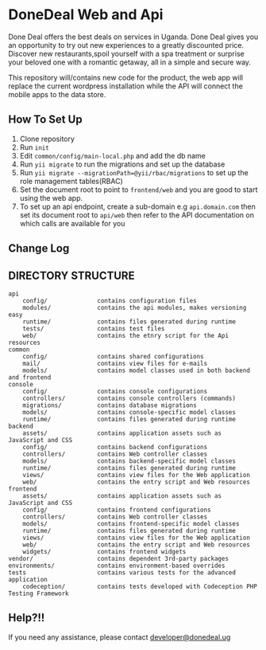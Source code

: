 DoneDeal Web and Api
===============================

Done Deal offers the best deals on services in Uganda. Done Deal gives you an opportunity to try out new experiences to a greatly
discounted price. Discover new restaurants,spoil yourself with a spa treatment or surprise your beloved one with a romantic getaway, all
in a simple and secure way. 

This repository will/contains new code for the product, the web app will replace the current wordpress installation while the API will
connect the mobile apps to the data store.

How To Set Up
------------------
1. Clone repository
2. Run ```init```
3. Edit ```common/config/main-local.php``` and add the db name
4. Run ```yii migrate``` to run the migrations and set up the database
5. Run `yii migrate --migrationPath=@yii/rbac/migrations` to set up the role management tables(RBAC)
5. Set the document root to point to ```frontend/web``` and you are good to start using the web app.
6. To set up an api endpoint, create a sub-domain e.g ```api.domain.com``` then set its document root to ```api/web```
then refer to the API documentation on which calls are available for you

Change Log
-----------------


DIRECTORY STRUCTURE
-------------------

```
api 
    config/              contains configuration files
    modules/             contains the api modules, makes versioning easy
    runtime/             contains files generated during runtime
    tests/               contains test files
    web/                 contains the etnry script for the Api resources
common
    config/              contains shared configurations
    mail/                contains view files for e-mails
    models/              contains model classes used in both backend and frontend
console
    config/              contains console configurations
    controllers/         contains console controllers (commands)
    migrations/          contains database migrations
    models/              contains console-specific model classes
    runtime/             contains files generated during runtime
backend
    assets/              contains application assets such as JavaScript and CSS
    config/              contains backend configurations
    controllers/         contains Web controller classes
    models/              contains backend-specific model classes
    runtime/             contains files generated during runtime
    views/               contains view files for the Web application
    web/                 contains the entry script and Web resources
frontend
    assets/              contains application assets such as JavaScript and CSS
    config/              contains frontend configurations
    controllers/         contains Web controller classes
    models/              contains frontend-specific model classes
    runtime/             contains files generated during runtime
    views/               contains view files for the Web application
    web/                 contains the entry script and Web resources
    widgets/             contains frontend widgets
vendor/                  contains dependent 3rd-party packages
environments/            contains environment-based overrides
tests                    contains various tests for the advanced application
    codeception/         contains tests developed with Codeception PHP Testing Framework
```
Help?!!
------------------------
If you need any assistance, please contact developer@donedeal.ug